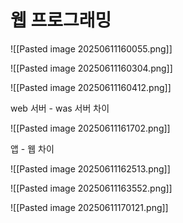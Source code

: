 
# 웹 프로그래밍

![[Pasted image 20250611160055.png]]

![[Pasted image 20250611160304.png]]

![[Pasted image 20250611160412.png]]

web 서버 - was 서버 차이

![[Pasted image 20250611161702.png]]

앱 - 웹 차이

![[Pasted image 20250611162513.png]]

![[Pasted image 20250611163552.png]]

![[Pasted image 20250611170121.png]]


